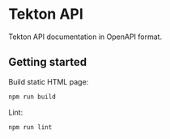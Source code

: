 # Tekton API

Tekton API documentation in OpenAPI format.


## Getting started

Build static HTML page:

```sh
npm run build
```

Lint:

```sh
npm run lint
```
